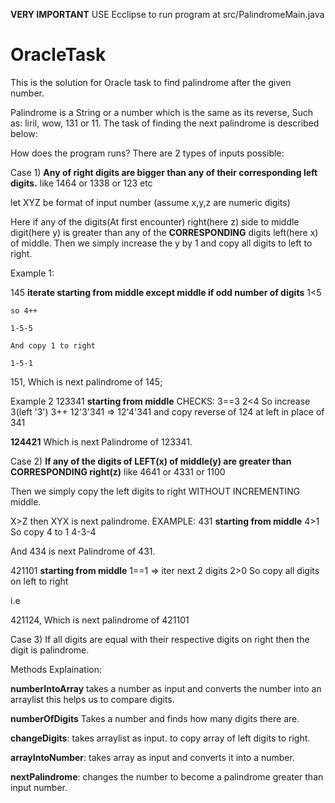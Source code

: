 **VERY IMPORTANT** USE Ecclipse to run program at src/PalindromeMain.java


# OracleTask
This is the solution for Oracle task to find palindrome after the given number.

Palindrome is a String or a number which is the same as its reverse, Such as: liril, wow, 131 or 11. The task of finding the next palindrome is described below:

How does the program runs?
There are 2 types of inputs possible:

Case 1)
**Any of right digits are bigger than any of their corresponding left digits.**
like 1464 or 1338 or 123 etc

let XYZ be format of input number (assume x,y,z are numeric digits)


Here if any of the digits(At first encounter) right(here z) side to middle digit(here y) is greater than any of the **CORRESPONDING** digits left(here x) of middle. Then we simply increase the y by 1 and copy all digits to left to right.

Example 1:

145
    **iterate starting from middle except middle if odd number of digits**
    1<5

    so 4++

    1-5-5

    And copy 1 to right

    1-5-1

151, Which is next palindrome of 145;

Example 2
123341
    **starting from middle**
    CHECKS:
       3==3
       2<4
    So increase 3(left '3')
       3++
       12'3'341 => 12'4'341
    and copy reverse of 124 at left in place of 341

   **124421** Which is next Palindrome of 123341.

Case 2)
**If any of the digits of LEFT(x) of middle(y) are greater than CORRESPONDING right(z)**
like 4641 or 4331 or 1100 

Then we simply copy the left digits to right WITHOUT INCREMENTING middle.

X>Z
    then
    XYX is next palindrome.
   EXAMPLE:
      431
      **starting from middle**
      4>1
      So copy 4 to 1 
      4-3-4

And 434 is next Palindrome of 431.

421101
    **starting from middle**
  1==1 => iter next 2 digits
  2>0 
So copy all digits on left to right

i.e

421124, Which is next palindrome of 421101

Case 3)
If all digits are equal with their respective digits on right then the digit is palindrome.


Methods Explaination:

**numberIntoArray** takes a number as input and converts the number into an arraylist this helps us to compare digits.

**numberOfDigits** Takes a number and finds how many digits there are.

**changeDigits**: takes arraylist as input. to copy array of left digits to right.

**arrayIntoNumber**: takes array as input and converts it into a number.
  
**nextPalindrome**: changes the number to become a palindrome greater than input number.


